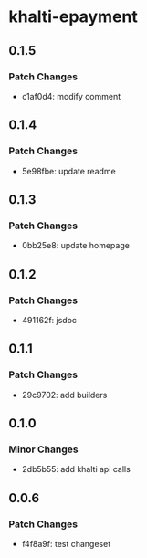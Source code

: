 # khalti-epayment

## 0.1.5

### Patch Changes

- c1af0d4: modify comment

## 0.1.4

### Patch Changes

- 5e98fbe: update readme

## 0.1.3

### Patch Changes

- 0bb25e8: update homepage

## 0.1.2

### Patch Changes

- 491162f: jsdoc

## 0.1.1

### Patch Changes

- 29c9702: add builders

## 0.1.0

### Minor Changes

- 2db5b55: add khalti api calls

## 0.0.6

### Patch Changes

- f4f8a9f: test changeset

